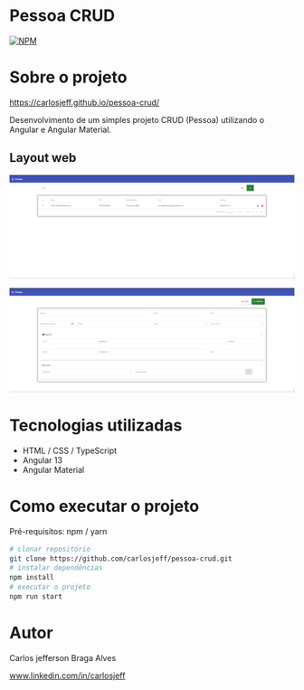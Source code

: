 # Pessoa CRUD 
[![NPM](https://img.shields.io/npm/l/react)](https://github.com/carlosjeff/pessoa-crud/blob/master/README.md) 

# Sobre o projeto

https://carlosjeff.github.io/pessoa-crud/

Desenvolvimento de um simples projeto CRUD (Pessoa) utilizando o Angular e Angular Material.


## Layout web
![Web 1](https://github.com/carlosjeff/assets/blob/main/Pessoa-crud/web01.png)

![Web 2](https://github.com/carlosjeff/assets/blob/main/Pessoa-crud/web02.png)


# Tecnologias utilizadas
- HTML / CSS / TypeScript
- Angular 13
- Angular Material
# Como executar o projeto

Pré-requisitos: npm / yarn

```bash
# clonar repositório
git clone https://github.com/carlosjeff/pessoa-crud.git
# instalar dependências
npm install
# executar o projeto
npm run start
```

# Autor

Carlos jefferson Braga Alves

www.linkedin.com/in/carlosjeff


<!-- # PessoaCrud

This project was generated with [Angular CLI](https://github.com/angular/angular-cli) version 13.2.2.

## Development server

Run `ng serve` for a dev server. Navigate to `http://localhost:4200/`. The app will automatically reload if you change any of the source files.

## Code scaffolding

Run `ng generate component component-name` to generate a new component. You can also use `ng generate directive|pipe|service|class|guard|interface|enum|module`.

## Build

Run `ng build` to build the project. The build artifacts will be stored in the `dist/` directory.

## Running unit tests

Run `ng test` to execute the unit tests via [Karma](https://karma-runner.github.io).

## Running end-to-end tests

Run `ng e2e` to execute the end-to-end tests via a platform of your choice. To use this command, you need to first add a package that implements end-to-end testing capabilities.

## Further help

To get more help on the Angular CLI use `ng help` or go check out the [Angular CLI Overview and Command Reference](https://angular.io/cli) page.
 -->
